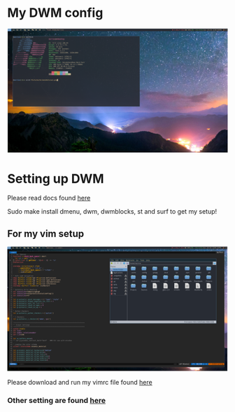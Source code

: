 My DWM config
==============

![dirty](/Pictures/Images/main.png)

# Setting up DWM 
Please read docs found [here](https://github.com/Gako358/Suckless/tree/1db702730bbd31b4871af87debef31389f22626e/dwm)

Sudo make install dmenu, dwm, dwmblocks, st and surf to get my setup!

## For my vim setup
![dirty](Pictures/Images/vim.png)

Please download and run my vimrc file found [here](https://github.com/Gako358/Dotfiles/blob/c29bff846896715ed28f6658a3c4aa086f3bf083/.vimrc)

### Other setting are found [here](https://github.com/Gako358/Dotfiles/tree/c29bff846896715ed28f6658a3c4aa086f3bf083)




[0]: https://github.com/Gako358/Dotfiles/blob/c29bff846896715ed28f6658a3c4aa086f3bf083/.vimrc
[1]: https://github.com/Gako358/Dotfiles/tree/c29bff846896715ed28f6658a3c4aa086f3bf083
